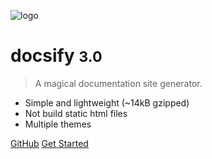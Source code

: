 ![logo](_media/icon.svg)

# docsify <small>3.0</small>

> A magical documentation site generator.

- Simple and lightweight (~14kB gzipped)
- Not build static html files
- Multiple themes


[GitHub](https://github.com/QingWei-Li/docsify/)
[Get Started](#docsify)

